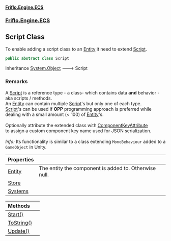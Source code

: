#### [Friflo.Engine.ECS](index.md 'index')
### [Friflo.Engine.ECS](Friflo.Engine.ECS.md 'Friflo.Engine.ECS')

## Script Class

To enable adding a script class to an [Entity](Entity.md 'Friflo.Engine.ECS.Entity') it need to extend [Script](Script.md 'Friflo.Engine.ECS.Script').

```csharp
public abstract class Script
```

Inheritance [System.Object](https://docs.microsoft.com/en-us/dotnet/api/System.Object 'System.Object') &#129106; Script

### Remarks
A [Script](Script.md 'Friflo.Engine.ECS.Script') is a reference type - a class-  which contains data <b>and</b> behavior - aka scripts / methods.<br/> 
An [Entity](Entity.md 'Friflo.Engine.ECS.Entity') can contain multiple [Script](Script.md 'Friflo.Engine.ECS.Script')'s but only one of each type.<br/>[Script](Script.md 'Friflo.Engine.ECS.Script')'s can be used if <b>OPP</b> programming approach is preferred
while dealing with a small amount (< 100) of [Entity](Entity.md 'Friflo.Engine.ECS.Entity')'s.<br/><br/>
Optionally attribute the extended class with [ComponentKeyAttribute](ComponentKeyAttribute.md 'Friflo.Engine.ECS.ComponentKeyAttribute')<br/>
to assign a custom component key name used for JSON serialization.<br/><br/><i>Info:</i> Its functionality is similar to a class extending `MonoBehaviour` added to a `GameObject` in Unity.

| Properties | |
| :--- | :--- |
| [Entity](Script.Entity.md 'Friflo.Engine.ECS.Script.Entity') | The entity the component is added to. Otherwise null. |
| [Store](Script.Store.md 'Friflo.Engine.ECS.Script.Store') | |
| [Systems](Script.Systems.md 'Friflo.Engine.ECS.Script.Systems') | |

| Methods | |
| :--- | :--- |
| [Start()](Script.Start().md 'Friflo.Engine.ECS.Script.Start()') | |
| [ToString()](Script.ToString().md 'Friflo.Engine.ECS.Script.ToString()') | |
| [Update()](Script.Update().md 'Friflo.Engine.ECS.Script.Update()') | |

